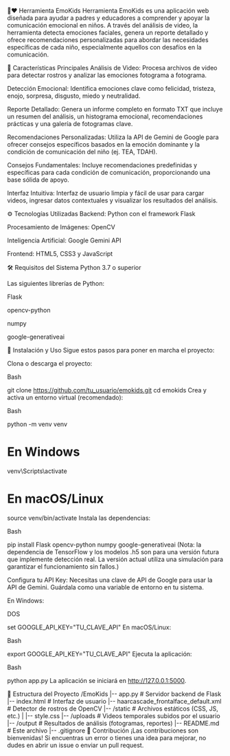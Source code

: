 🧠❤️ Herramienta EmoKids
Herramienta EmoKids es una aplicación web diseñada para ayudar a padres y educadores a comprender y apoyar la comunicación emocional en niños. A través del análisis de video, la herramienta detecta emociones faciales, genera un reporte detallado y ofrece recomendaciones personalizadas para abordar las necesidades específicas de cada niño, especialmente aquellos con desafíos en la comunicación.

🌟 Características Principales
Análisis de Video: Procesa archivos de video para detectar rostros y analizar las emociones fotograma a fotograma.

Detección Emocional: Identifica emociones clave como felicidad, tristeza, enojo, sorpresa, disgusto, miedo y neutralidad.

Reporte Detallado: Genera un informe completo en formato TXT que incluye un resumen del análisis, un histograma emocional, recomendaciones prácticas y una galería de fotogramas clave.

Recomendaciones Personalizadas: Utiliza la API de Gemini de Google para ofrecer consejos específicos basados en la emoción dominante y la condición de comunicación del niño (ej. TEA, TDAH).

Consejos Fundamentales: Incluye recomendaciones predefinidas y específicas para cada condición de comunicación, proporcionando una base sólida de apoyo.

Interfaz Intuitiva: Interfaz de usuario limpia y fácil de usar para cargar videos, ingresar datos contextuales y visualizar los resultados del análisis.

⚙️ Tecnologías Utilizadas
Backend: Python con el framework Flask

Procesamiento de Imágenes: OpenCV

Inteligencia Artificial: Google Gemini API

Frontend: HTML5, CSS3 y JavaScript

🛠️ Requisitos del Sistema
Python 3.7 o superior

Las siguientes librerías de Python:

Flask

opencv-python

numpy

google-generativeai

🚀 Instalación y Uso
Sigue estos pasos para poner en marcha el proyecto:

Clona o descarga el proyecto:

Bash

git clone https://github.com/tu_usuario/emokids.git
cd emokids
Crea y activa un entorno virtual (recomendado):

Bash

python -m venv venv
# En Windows
venv\Scripts\activate
# En macOS/Linux
source venv/bin/activate
Instala las dependencias:

Bash

pip install Flask opencv-python numpy google-generativeai
(Nota: la dependencia de TensorFlow y los modelos .h5 son para una versión futura que implemente detección real. La versión actual utiliza una simulación para garantizar el funcionamiento sin fallos.)

Configura tu API Key:
Necesitas una clave de API de Google para usar la API de Gemini. Guárdala como una variable de entorno en tu sistema.

En Windows:

DOS

set GOOGLE_API_KEY="TU_CLAVE_API"
En macOS/Linux:

Bash

export GOOGLE_API_KEY="TU_CLAVE_API"
Ejecuta la aplicación:

Bash

python app.py
La aplicación se iniciará en http://127.0.0.1:5000.

📂 Estructura del Proyecto
/EmoKids
|-- app.py                  # Servidor backend de Flask
|-- index.html              # Interfaz de usuario
|-- haarcascade_frontalface_default.xml # Detector de rostros de OpenCV
|-- /static                 # Archivos estáticos (CSS, JS, etc.)
|   |-- style.css
|-- /uploads                # Videos temporales subidos por el usuario
|-- /output                 # Resultados de análisis (fotogramas, reportes)
|-- README.md               # Este archivo
|-- .gitignore
🤝 Contribución
¡Las contribuciones son bienvenidas! Si encuentras un error o tienes una idea para mejorar, no dudes en abrir un issue o enviar un pull request.